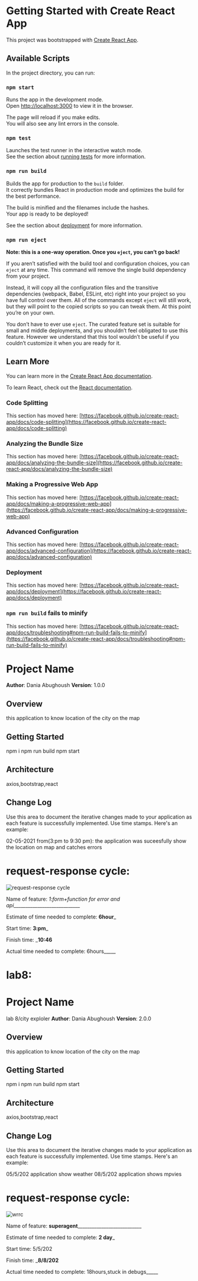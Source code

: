 # Getting Started with Create React App

This project was bootstrapped with [Create React App](https://github.com/facebook/create-react-app).

## Available Scripts

In the project directory, you can run:

### `npm start`

Runs the app in the development mode.\
Open [http://localhost:3000](http://localhost:3000) to view it in the browser.

The page will reload if you make edits.\
You will also see any lint errors in the console.

### `npm test`

Launches the test runner in the interactive watch mode.\
See the section about [running tests](https://facebook.github.io/create-react-app/docs/running-tests) for more information.

### `npm run build`

Builds the app for production to the `build` folder.\
It correctly bundles React in production mode and optimizes the build for the best performance.

The build is minified and the filenames include the hashes.\
Your app is ready to be deployed!

See the section about [deployment](https://facebook.github.io/create-react-app/docs/deployment) for more information.

### `npm run eject`

**Note: this is a one-way operation. Once you `eject`, you can’t go back!**

If you aren’t satisfied with the build tool and configuration choices, you can `eject` at any time. This command will remove the single build dependency from your project.

Instead, it will copy all the configuration files and the transitive dependencies (webpack, Babel, ESLint, etc) right into your project so you have full control over them. All of the commands except `eject` will still work, but they will point to the copied scripts so you can tweak them. At this point you’re on your own.

You don’t have to ever use `eject`. The curated feature set is suitable for small and middle deployments, and you shouldn’t feel obligated to use this feature. However we understand that this tool wouldn’t be useful if you couldn’t customize it when you are ready for it.

## Learn More

You can learn more in the [Create React App documentation](https://facebook.github.io/create-react-app/docs/getting-started).

To learn React, check out the [React documentation](https://reactjs.org/).

### Code Splitting

This section has moved here: [https://facebook.github.io/create-react-app/docs/code-splitting](https://facebook.github.io/create-react-app/docs/code-splitting)

### Analyzing the Bundle Size

This section has moved here: [https://facebook.github.io/create-react-app/docs/analyzing-the-bundle-size](https://facebook.github.io/create-react-app/docs/analyzing-the-bundle-size)

### Making a Progressive Web App

This section has moved here: [https://facebook.github.io/create-react-app/docs/making-a-progressive-web-app](https://facebook.github.io/create-react-app/docs/making-a-progressive-web-app)

### Advanced Configuration

This section has moved here: [https://facebook.github.io/create-react-app/docs/advanced-configuration](https://facebook.github.io/create-react-app/docs/advanced-configuration)

### Deployment

This section has moved here: [https://facebook.github.io/create-react-app/docs/deployment](https://facebook.github.io/create-react-app/docs/deployment)

### `npm run build` fails to minify

This section has moved here: [https://facebook.github.io/create-react-app/docs/troubleshooting#npm-run-build-fails-to-minify](https://facebook.github.io/create-react-app/docs/troubleshooting#npm-run-build-fails-to-minify)



# Project Name

**Author**: Dania Abughoush
**Version**: 1.0.0 

## Overview
this application to know location of the city on the map

## Getting Started
npm i
npm run build 
npm start

## Architecture
axios,bootstrap,react

## Change Log
 Use this area to document the iterative changes made to your application as each feature is successfully implemented. Use time stamps. Here's an example:

02-05-2021 from(3:pm to 9:30 pm): the application was suceesfully  show the location on map and catches errors


# request-response cycle:
![request-response cycle](./public/Cycle.PNG)

Name of feature: __1:form_+function for error and api_____________________________

Estimate of time needed to complete: __6hour___

Start time: __3:pm___

Finish time: ___10:46__

Actual time needed to complete: 6hours_____


# lab8:

# Project Name
lab 8/city exploler
**Author**: Dania Abughoush
**Version**: 2.0.0 

## Overview
this application to know location of the city on the map

## Getting Started
npm i
npm run build 
npm start

## Architecture
axios,bootstrap,react

## Change Log
 Use this area to document the iterative changes made to your application as each feature is successfully implemented. Use time stamps. Here's an example:

05/5/202 application show weather
08/5/202 application shows mpvies


# request-response cycle:
![wrrc](./public/Cycle8.png)

Name of feature: __superagent_____________________________

Estimate of time needed to complete: __2 day___

Start time: 5/5/202

Finish time: ___8/8/202__

Actual time needed to complete: 18hours,stuck in debugs_____